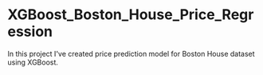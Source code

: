 # XGBoost_Boston_House_Price_Regression
In this project I've created price prediction model for Boston House dataset using XGBoost.
